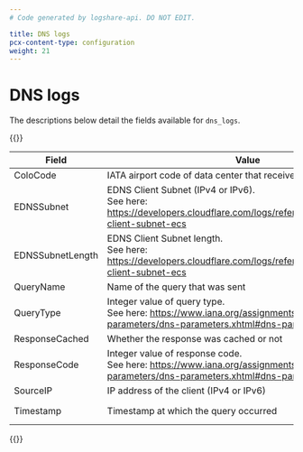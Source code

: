 ```yaml
---
# Code generated by logshare-api. DO NOT EDIT.

title: DNS logs
pcx-content-type: configuration
weight: 21
---
```


# DNS logs

The descriptions below detail the fields available for `dns_logs`.

{{<table-wrap>}}

| Field | Value | Type |
| -- | -- | -- |
| ColoCode | IATA airport code of data center that received the request | string |
| EDNSSubnet | EDNS Client Subnet (IPv4 or IPv6). <br />See here: https://developers.cloudflare.com/logs/reference/glossary#edns-client-subnet-ecs | string |
| EDNSSubnetLength | EDNS Client Subnet length. <br />See here: https://developers.cloudflare.com/logs/reference/glossary#edns-client-subnet-ecs | int |
| QueryName | Name of the query that was sent | string |
| QueryType | Integer value of query type. <br />See here: https://www.iana.org/assignments/dns-parameters/dns-parameters.xhtml#dns-parameters-4 | int |
| ResponseCached | Whether the response was cached or not | bool |
| ResponseCode | Integer value of response code. <br />See here: https://www.iana.org/assignments/dns-parameters/dns-parameters.xhtml#dns-parameters-6 | int |
| SourceIP | IP address of the client (IPv4 or IPv6) | string |
| Timestamp | Timestamp at which the query occurred | int or string |

{{</table-wrap>}}

